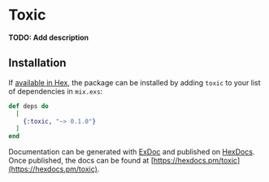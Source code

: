 # Toxic

**TODO: Add description**

## Installation

If [available in Hex](https://hex.pm/docs/publish), the package can be installed
by adding `toxic` to your list of dependencies in `mix.exs`:

```elixir
def deps do
  [
    {:toxic, "~> 0.1.0"}
  ]
end
```

Documentation can be generated with [ExDoc](https://github.com/elixir-lang/ex_doc)
and published on [HexDocs](https://hexdocs.pm). Once published, the docs can
be found at [https://hexdocs.pm/toxic](https://hexdocs.pm/toxic).

